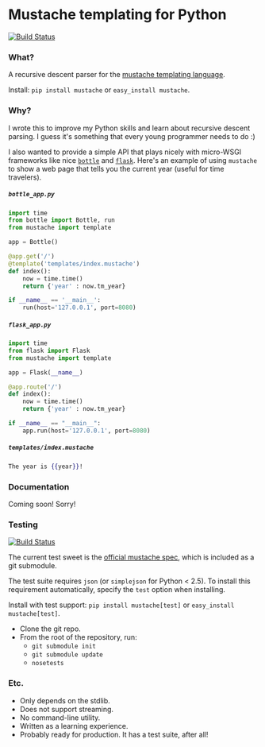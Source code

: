 # Mustache templating for Python
[![Build Status](https://travis-ci.org/peterldowns/python-mustache.png)](https://travis-ci.org/peterldowns/python-mustache)

### What?
A recursive descent parser for the [mustache templating
language](http://mustache.github.com/).

Install: `pip install mustache` or `easy_install mustache`.

### Why?

I wrote this to improve my Python skills and learn about recursive descent
parsing. I guess it's something that every young programmer needs to do :)

I also wanted to provide a simple API that plays nicely with micro-WSGI
frameworks  like nice [`bottle`](bottlepy.org) and
[`flask`](http://flask.pocoo.org/). Here's an example of using `mustache` to
show a web page that tells you the current year (useful for time travelers).

##### `bottle_app.py`

```python
import time
from bottle import Bottle, run
from mustache import template

app = Bottle()

@app.get('/')
@template('templates/index.mustache')
def index():
    now = time.time()
    return {'year' : now.tm_year}

if __name__ == '__main__':
    run(host='127.0.0.1', port=8080)
```

##### `flask_app.py`

```python
import time
from flask import Flask
from mustache import template

app = Flask(__name__)

@app.route('/')
def index():
    now = time.time()
    return {'year' : now.tm_year}

if __name__ == "__main__":
    app.run(host='127.0.0.1', port=8080)
```

##### `templates/index.mustache`

```mustache
The year is {{year}}!
```

### Documentation

Coming soon! Sorry!


### Testing

[![Build Status](https://travis-ci.org/peterldowns/python-mustache.png)](https://travis-ci.org/peterldowns/python-mustache)

The current test sweet is the [official mustache
spec](https://github.com/mustache/spec/), which is included as a git submodule.

The test suite requires `json` (or `simplejson` for Python < 2.5). To install
this requirement automatically, specify the `test` option when installing.

Install with test support: `pip install mustache[test]` or `easy_install mustache[test]`.


* Clone the git repo.
* From the root of the repository, run:
    * `git submodule init`
    * `git submodule update`
    * `nosetests`


### Etc.
* Only depends on the stdlib.
* Does not support streaming.
* No command-line utility.
* Written as a learning experience.
* Probably ready for production. It has a test suite, after all!

